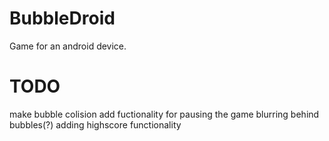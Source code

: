 # BubbleDroid
Game for an android device.

# TODO
make bubble colision
add fuctionality for pausing the game
blurring behind bubbles(?)
adding highscore functionality


